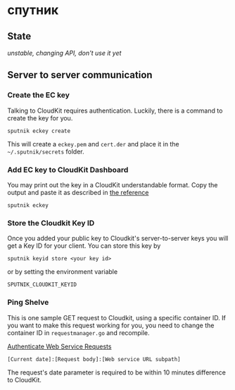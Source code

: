 # спутник

## State

_unstable, changing API, don't use it yet_

## Server to server communication

### Create the EC key

Talking to CloudKit requires authentication. Luckily, there is a command to create the key for you.

`sputnik eckey create`

This will create a `eckey.pem` and `cert.der` and place it in the `~/.sputnik/secrets` folder.

### Add EC key to CloudKit Dashboard

You may print out the key in a CloudKit understandable format. Copy the output and paste it as described in [the reference](https://developer.apple.com/library/content/documentation/DataManagement/Conceptual/CloutKitWebServicesReference/SettingUpWebServices/SettingUpWebServices.html#//apple_ref/doc/uid/TP40015240-CH24-SW8)

`sputnik eckey`

### Store the Cloudkit Key ID

Once you added your public key to Cloudkit's server-to-server keys you will get a Key ID for your client. You can store this key by

`sputnik keyid store <your key id>`

or by setting the environment variable

`SPUTNIK_CLOUDKIT_KEYID`

### Ping Shelve

This is one sample GET request to Cloudkit, using a specific container ID. If you want to make this request working for you, you need to change the container ID in `requestmanager.go` and recompile.

[Authenticate Web Service Requests](https://developer.apple.com/library/content/documentation/DataManagement/Conceptual/CloutKitWebServicesReference/SettingUpWebServices/SettingUpWebServices.html#//apple_ref/doc/uid/TP40015240-CH24-SW9)

`[Current date]:[Request body]:[Web service URL subpath]`

The request's date parameter is required to be within 10 minutes difference to CloudKit.
